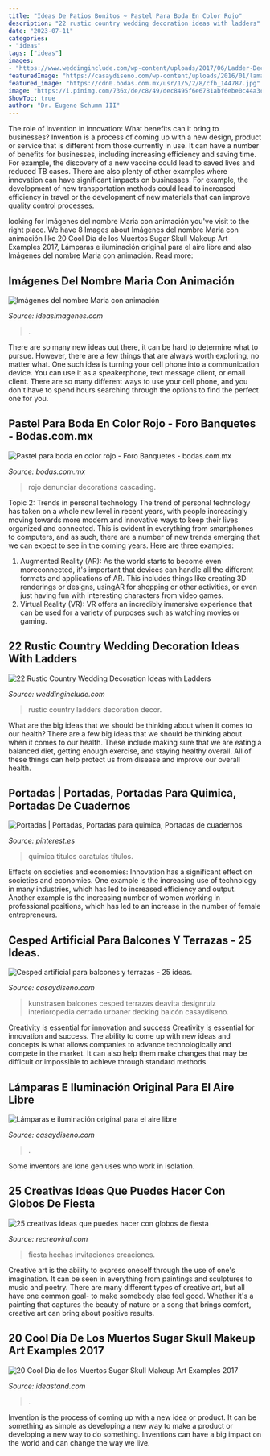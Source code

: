 ```yaml
---
title: "Ideas De Patios Bonitos ~ Pastel Para Boda En Color Rojo"
description: "22 rustic country wedding decoration ideas with ladders"
date: "2023-07-11"
categories:
- "ideas"
tags: ["ideas"]
images:
- "https://www.weddinginclude.com/wp-content/uploads/2017/06/Ladder-Decor-Candle-Lights-for-Rustic-Wedding.jpg"
featuredImage: "https://casaydiseno.com/wp-content/uploads/2016/01/lamapras-iluminacion-exterior-fuente-preciosa.jpg"
featured_image: "https://cdn0.bodas.com.mx/usr/1/5/2/8/cfb_144787.jpg"
image: "https://i.pinimg.com/736x/de/c8/49/dec8495f6e6781abf6ebe0c44a3cd944.jpg"
ShowToc: true
author: "Dr. Eugene Schumm III"
---
```



The role of invention in innovation: What benefits can it bring to businesses?
Invention is a process of coming up with a new design, product or service that is different from those currently in use. It can have a number of benefits for businesses, including increasing efficiency and saving time. For example, the discovery of a new vaccine could lead to saved lives and reduced TB cases. There are also plenty of other examples where innovation can have significant impacts on businesses. For example, the development of new transportation methods could lead to increased efficiency in travel or the development of new materials that can improve quality control processes.

	

		
looking for Imágenes del nombre Maria con animación you've visit to the right place. We have 8 Images about Imágenes del nombre Maria con animación like 20 Cool Día de los Muertos Sugar Skull Makeup Art Examples 2017, Lámparas e iluminación original para el aire libre and also Imágenes del nombre Maria con animación. Read more:
		
    
## Imágenes Del Nombre Maria Con Animación

<img loading=lazy src="https://ideasimagenes.com/wp-content/uploads/2016/02/ma-1.jpeg" onerror="this.onerror=null;this.src='https://tse3.mm.bing.net/th?id=OIP.tPrW4s1igePT-et5yDGaTgHaE8&amp;pid=15.1';" alt="Imágenes del nombre Maria con animación">

_Source: ideasimagenes.com_

>. 

	

There are so many new ideas out there, it can be hard to determine what to pursue. However, there are a few things that are always worth exploring, no matter what. One such idea is turning your cell phone into a communication device. You can use it as a speakerphone, text message client, or email client. There are so many different ways to use your cell phone, and you don't have to spend hours searching through the options to find the perfect one for you.

    
## Pastel Para Boda En Color Rojo - Foro Banquetes - Bodas.com.mx

<img loading=lazy src="https://cdn0.bodas.com.mx/usr/1/5/2/8/cfb_144787.jpg" onerror="this.onerror=null;this.src='https://tse2.mm.bing.net/th?id=OIP.fEUuc_QaGl3OZ6K2nMV8UQAAAA&amp;pid=15.1';" alt="Pastel para boda en color rojo - Foro Banquetes - bodas.com.mx">

_Source: bodas.com.mx_

>rojo denunciar decorations cascading. 

	

Topic 2: Trends in personal technology
The trend of personal technology has taken on a whole new level in recent years, with people increasingly moving towards more modern and innovative ways to keep their lives organized and connected. This is evident in everything from smartphones to computers, and as such, there are a number of new trends emerging that we can expect to see in the coming years. Here are three examples: 
1) Augmented Reality (AR): As the world starts to become even moreconnected, it's important that devices can handle all the different formats and applications of AR. This includes things like creating 3D renderings or designs, usingAR for shopping or other activities, or even just having fun with interesting characters from video games. 
2) Virtual Reality (VR): VR offers an incredibly immersive experience that can be used for a variety of purposes such as watching movies or gaming.

    
## 22 Rustic Country Wedding Decoration Ideas With Ladders

<img loading=lazy src="https://www.weddinginclude.com/wp-content/uploads/2017/06/Ladder-Decor-Candle-Lights-for-Rustic-Wedding.jpg" onerror="this.onerror=null;this.src='https://tse1.mm.bing.net/th?id=OIP.vlSxejQjt4OLsp7xVxYx8wHaLJ&amp;pid=15.1';" alt="22 Rustic Country Wedding Decoration Ideas with Ladders">

_Source: weddinginclude.com_

>rustic country ladders decoration decor. 

	

What are the big ideas that we should be thinking about when it comes to our health?
There are a few big ideas that we should be thinking about when it comes to our health. These include making sure that we are eating a balanced diet, getting enough exercise, and staying healthy overall. All of these things can help protect us from disease and improve our overall health.

    
## Portadas | Portadas, Portadas Para Quimica, Portadas De Cuadernos

<img loading=lazy src="https://i.pinimg.com/736x/de/c8/49/dec8495f6e6781abf6ebe0c44a3cd944.jpg" onerror="this.onerror=null;this.src='https://tse4.mm.bing.net/th?id=OIP.9atVZ686j2Jt65dOPz1QWAHaJ3&amp;pid=15.1';" alt="Portadas | Portadas, Portadas para quimica, Portadas de cuadernos">

_Source: pinterest.es_

>quimica titulos caratulas títulos. 

	

Effects on societies and economies:
Innovation has a significant effect on societies and economies. One example is the increasing use of technology in many industries, which has led to increased efficiency and output. Another example is the increasing number of women working in professional positions, which has led to an increase in the number of female entrepreneurs.

    
## Cesped Artificial Para Balcones Y Terrazas - 25 Ideas.

<img loading=lazy src="https://casaydiseno.com/wp-content/uploads/2016/01/estupendodiseóbalcóncerrado.jpg" onerror="this.onerror=null;this.src='https://tse1.mm.bing.net/th?id=OIP.ZbazuLWcwj9UvfKbNFryRgHaIc&amp;pid=15.1';" alt="Cesped artificial para balcones y terrazas - 25 ideas.">

_Source: casaydiseno.com_

>kunstrasen balcones cesped terrazas deavita designrulz interioropedia cerrado urbaner decking balcón casaydiseno. 

	

Creativity is essential for innovation and success
Creativity is essential for innovation and success. The ability to come up with new ideas and concepts is what allows companies to advance technologically and compete in the market. It can also help them make changes that may be difficult or impossible to achieve through standard methods.

    
## Lámparas E Iluminación Original Para El Aire Libre

<img loading=lazy src="https://casaydiseno.com/wp-content/uploads/2016/01/lamapras-iluminacion-exterior-fuente-preciosa.jpg" onerror="this.onerror=null;this.src='https://tse1.mm.bing.net/th?id=OIP.DvBsGqAA68JjKOcENeGZYQHaKX&amp;pid=15.1';" alt="Lámparas e iluminación original para el aire libre">

_Source: casaydiseno.com_

>. 

	

Some inventors are lone geniuses who work in isolation.

    
## 25 Creativas Ideas Que Puedes Hacer Con Globos De Fiesta

<img loading=lazy src="http://www.recreoviral.com/wp-content/uploads/2015/10/Ideas-para-hacer-con-globos-18.jpg" onerror="this.onerror=null;this.src='https://tse2.mm.bing.net/th?id=OIP.X_RMj07_EGlVu4cQfAB7ywHaLE&amp;pid=15.1';" alt="25 creativas ideas que puedes hacer con globos de fiesta">

_Source: recreoviral.com_

>fiesta hechas invitaciones creaciones. 

	

Creative art is the ability to express oneself through the use of one's imagination. It can be seen in everything from paintings and sculptures to music and poetry. There are many different types of creative art, but all have one common goal- to make somebody else feel good. Whether it's a painting that captures the beauty of nature or a song that brings comfort, creative art can bring about positive results.

    
## 20 Cool Día De Los Muertos Sugar Skull Makeup Art Examples 2017

<img loading=lazy src="https://ideastand.com/wp-content/uploads/2014/05/dia-de-los-muertos/20-steampunk-dia-de-los-muertos.jpg" onerror="this.onerror=null;this.src='https://tse2.mm.bing.net/th?id=OIP.H82jDdIjC1-1VoIGkpt99AHaLH&amp;pid=15.1';" alt="20 Cool Día de los Muertos Sugar Skull Makeup Art Examples 2017">

_Source: ideastand.com_

>. 

	

Invention is the process of coming up with a new idea or product. It can be something as simple as developing a new way to make a product or developing a new way to do something. Inventions can have a big impact on the world and can change the way we live.

